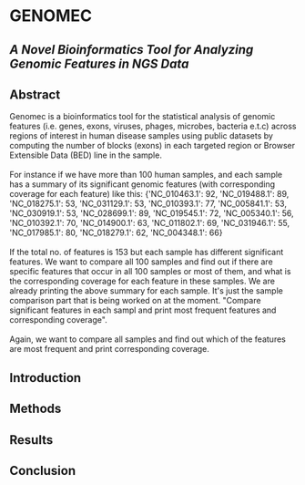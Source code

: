 # GENOMEC
## <i>A Novel Bioinformatics Tool for Analyzing Genomic Features in NGS Data</i>
## Abstract
Genomec is a bioinformatics tool for the statistical analysis of genomic features (i.e. genes, exons, viruses, phages, microbes, bacteria e.t.c)
 across regions of interest in human disease samples using public datasets by computing the number of blocks (exons) 
in each targeted region or Browser Extensible Data (BED) line in the sample.
<br><br>
For instance if we have more than 100 human samples, and each sample has a summary of its significant genomic features (with corresponding coverage for each feature) like this:
{'NC_010463.1': 92, 'NC_019488.1': 89, 'NC_018275.1': 53, 'NC_031129.1': 53, 'NC_010393.1': 77, 'NC_005841.1': 53, 'NC_030919.1': 53, 'NC_028699.1': 89, 'NC_019545.1': 72, 'NC_005340.1': 56, 'NC_010392.1': 70, 'NC_014900.1': 63, 'NC_011802.1': 69, 'NC_031946.1': 55, 'NC_017985.1': 80, 'NC_018279.1': 62, 'NC_004348.1': 66}
<br><br>
If the total no. of features is 153 but each sample has different significant features. We want to compare all 100 samples and find out if there are specific features that occur in all 100 samples or most of them, and what is the corresponding coverage for each feature in these samples. We are already printing the above summary for each sample. It's just the sample comparison part that is being worked on at the moment. "Compare significant features in each sampl and print most frequent features and corresponding coverage".
<br><br>
Again, we want to compare all samples and find out which of the features are most frequent and print corresponding coverage.



## Introduction


## Methods


## Results


## Conclusion
